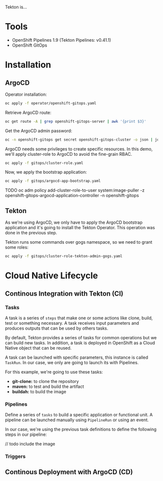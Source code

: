 
Tekton is...

# Tools
* OpenShift Pipelines 1.9 (Tekton Pipelines: v0.41.1)
* OpenShift GitOps 

# Installation

## ArgoCD 

Operator installation:

```bash
oc apply -f operator/openshift-gitops.yaml
```

Retrieve ArgoCD route: 

```bash
oc get route -A | grep openshift-gitops-server | awk '{print $3}'
```

Get the ArgoCD admin password: 

```bash
oc -n openshift-gitops get secret openshift-gitops-cluster -o json | jq -r '.data["admin.password"]' | base64 -d
```

ArgoCD needs some privileges to create specific resources. In this demo, we'll apply cluster-role to ArgoCD to avoid the fine-grain RBAC.

```bash
oc apply -f gitops/cluster-role.yaml
```

Now, we apply the bootstrap application:

```bash
oc apply -f gitops/argocd-app-bootstrap.yaml
```

TODO oc adm policy add-cluster-role-to-user system:image-puller -z openshift-gitops-argocd-application-controller -n openshift-gitops


## Tekton

As we're using ArgoCD, we only have to apply the ArgoCD bootstrap application and it's going to install the Tekton Operator. This operation was done in the previous step. 

Tekton runs some commands over gogs namespace, so we need to grant some roles:

```bash
oc apply -f gitops/cluster-role-tekton-admin-gogs.yaml
```

# Cloud Native Lifecycle

## Continous Integration with Tekton (CI)

### Tasks

A task is a series of ```steps``` that make one or some actions like clone, build, test or something necessary. A task receives input parameters and produces outputs that can be used by others tasks.

By default, Tekton provides a series of tasks for common operations but we can build new tasks. In addition, a task is deployed in OpenShift as a Cloud Native object that can be reused. 

A task can be launched with specific parameters, this instance is called ```TaskRun```. In our case, we only are going to launch its with Pipelines.

For this example, we're going to use these tasks:

* **git-clone:** to clone the repository
* **maven:** to test and build the artifact
* **buildah:** to build the image

### Pipelines

Define a series of ```tasks``` to build a specific application or functional unit. A pipeline can be launched manually using ```PipelineRun``` or using an event.

In our case, we're using the previous task definitions to define the following steps in our pipeline:

// todo include the image

### Triggers



## Continous Deployment with ArgoCD (CD)

